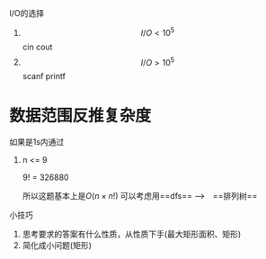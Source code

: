 

I/O的选择

1. $$I/O < 10^5$$ cin cout
2. $$I/O >  10^5$$ scanf printf





# 数据范围反推复杂度

如果是1s内通过

1. n <= 9 

   9! = 326880

   所以这题基本上是$O(n \times n!)$  可以考虑用==dfs== -->　==排列树==



小技巧

1. 思考要求的答案有什么性质，从性质下手(最大矩形面积、矩形)
2. 简化成小问题(矩形)
